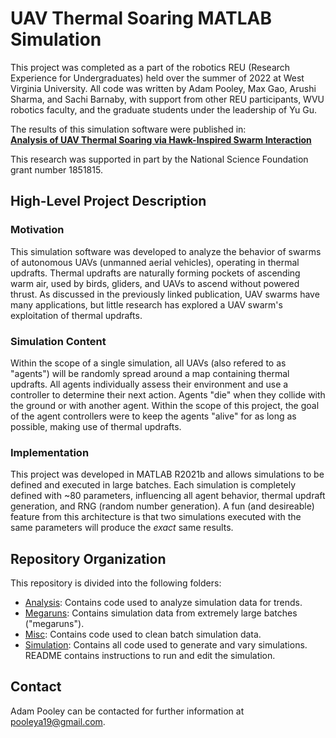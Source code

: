# UAV Thermal Soaring MATLAB Simulation

This project was completed as a part of the robotics REU (Research Experience for Undergraduates) held over the summer of 2022 at West Virginia University. All code was written by Adam Pooley, Max Gao, Arushi Sharma, and Sachi Barnaby, with support from other REU participants, WVU robotics faculty, and the graduate students under the leadership of Yu Gu.

The results of this simulation software were published in:  
[**Analysis of UAV Thermal Soaring via Hawk-Inspired Swarm
Interaction**](https://www.mdpi.com/2199878)

This research was supported in part by the National Science Foundation grant number 1851815.

## High-Level Project Description

### Motivation

This simulation software was developed to analyze the behavior of swarms of autonomous UAVs (unmanned aerial vehicles), operating in thermal updrafts. Thermal updrafts are naturally forming pockets of ascending warm air, used by birds, gliders, and UAVs to ascend without powered thrust. As discussed in the previously linked publication, UAV swarms have many applications, but little research has explored a UAV swarm's exploitation of thermal updrafts.

### Simulation Content

Within the scope of a single simulation, all UAVs (also refered to as "agents") will be randomly spread around a map containing thermal updrafts. All agents individually assess their environment and use a controller to determine their next action. Agents "die" when they collide with the ground or with another agent. Within the scope of this project, the goal of the agent controllers were to keep the agents "alive" for as long as possible, making use of thermal updrafts.

### Implementation

This project was developed in MATLAB R2021b and allows simulations to be defined and executed in large batches. Each simulation is completely defined with ~80 parameters, influencing all agent behavior, thermal updraft generation, and RNG (random number generation). A fun (and desireable) feature from this architecture is that two simulations executed with the same parameters will produce the *exact* same results.

## Repository Organization

This repository is divided into the following folders:
- [Analysis](Analysis/README.md): Contains code used to analyze simulation data for trends.
- [Megaruns](Megaruns/README.md): Contains simulation data from extremely large batches ("megaruns").
- [Misc](Misc/README.md): Contains code used to clean batch simulation data.
- [Simulation](Simulation/README.md): Contains all code used to generate and vary simulations. README contains instructions to run and edit the simulation.

## Contact

Adam Pooley can be contacted for further information at pooleya19@gmail.com.